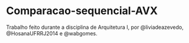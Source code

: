 # Comparacao-sequencial-AVX
Trabalho feito durante a disciplina de Arquitetura I, por @liviadeazevedo, @HosanaUFRRJ2014 e @wabgomes.
